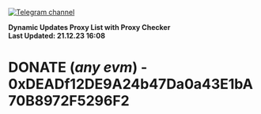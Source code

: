 [![Telegram channel](https://img.shields.io/endpoint?url=https://runkit.io/damiankrawczyk/telegram-badge/branches/master?url=https://t.me/n4z4v0d)](https://t.me/n4z4v0d) 

**Dynamic Updates Proxy List with Proxy Checker**  
**Last Updated: 21.12.23 16:08**

# DONATE (_any evm_) - 0xDEADf12DE9A24b47Da0a43E1bA70B8972F5296F2
